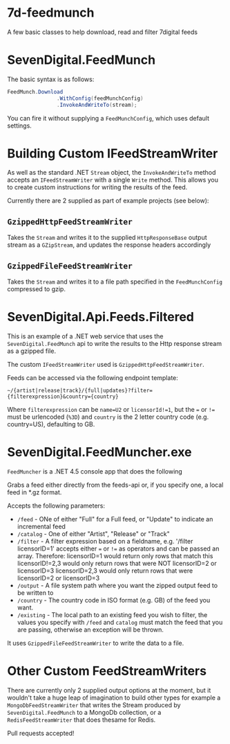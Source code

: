 7d-feedmunch
============

A few basic classes to help download, read and filter 7digital feeds

SevenDigital.FeedMunch
==

The basic syntax is as follows:

```c#
FeedMunch.Download
				.WithConfig(feedMunchConfig)
				.InvokeAndWriteTo(stream);
```

You can fire it without supplying a `FeedMunchConfig`, which uses default settings. 

Building Custom IFeedStreamWriter
==

As well as the standard .NET `Stream` object, the `InvokeAndWriteTo` method accepts an `IFeedStreamWriter` with a single `Write` method. This allows you to create custom instructions for writing the results of the feed.

Currently there are 2 supplied as part of example projects (see below):

`GzippedHttpFeedStreamWriter`
--
Takes the `Stream` and writes it to the supplied `HttpResponseBase` output stream as a `GZipStream`, and updates the response headers accordingly

`GzippedFileFeedStreamWriter` 
--
Takes the `Stream` and writes it to a file path specified in the `FeedMunchConfig` compressed to gzip.

SevenDigital.Api.Feeds.Filtered
==

This is an example of a .NET web service that uses the `SevenDigital.FeedMunch` api to write the results to the Http response stream as a gzipped file.

The custom `IFeedStreamWriter` used is `GzippedHttpFeedStreamWriter`.

Feeds can be accessed via the following endpoint template:

`~/{artist|release|track}/{full|updates}?filter={filterexpression}&country={country}`

Where `filterexpression` can be `name=U2` or `licensorId!=1`, but the `=` or `!=` must be urlencoded (`%3D`) 
and `country` is the 2 letter country code (e.g. country=US), defaulting to GB.

SevenDigital.FeedMuncher.exe
===========

`FeedMuncher` is a .NET 4.5 console app that does the following

Grabs a feed either directly from the feeds-api or, if you specify one, a local feed in *.gz format.

Accepts the following parameters:

* `/feed` - ONe of either "Full" for a Full feed, or "Update" to indicate an incremental feed
* `/catalog` - One of either "Artist", "Release" or "Track"
* `/filter` - A filter expression based on a fieldname, e.g. '/filter licensorID=1'
  accepts either `=` or `!=` as operators and can be passed an array. Therefore:
  licensorID=1 would return only rows that match this
  licensorID!=2,3 would only return rows that were NOT licensorID=2 or licensorID=3
  licensorID=2,3 would only return rows that were licensorID=2 or licensorID=3
* `/output` - A file system path where you want the zipped output feed to be written to
* `/country` - The country code in ISO format (e.g. GB) of the feed you want.
* `/existing` - The local path to an existing feed you wish to filter, the values you specify with `/feed` and `catalog` must match the feed that you are passing, otherwise an exception will be thrown.

It uses `GzippedFileFeedStreamWriter` to write the data to a file.

Other Custom FeedStreamWriters
==

There are currently only 2 supplied output options at the moment, but it wouldn't take a huge leap of imagination to build other types for example a `MongoDbFeedStreamWriter` that writes the Stream produced by `SevenDigital.FeedMunch` to a MongoDb collection, or a `RedisFeedStreamWriter` that does thesame for Redis.

Pull requests accepted!




